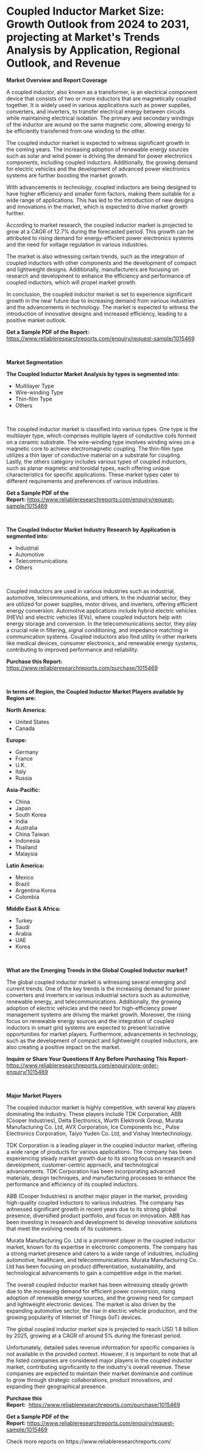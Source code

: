 <p><h1>Coupled Inductor Market Size: Growth Outlook from 2024 to 2031, projecting at Market's Trends Analysis by Application, Regional Outlook, and Revenue</h1></p><p><strong>Market Overview and Report Coverage</strong></p>
<p><p>A coupled inductor, also known as a transformer, is an electrical component device that consists of two or more inductors that are magnetically coupled together. It is widely used in various applications such as power supplies, converters, and inverters, to transfer electrical energy between circuits while maintaining electrical isolation. The primary and secondary windings of the inductor are wound on the same magnetic core, allowing energy to be efficiently transferred from one winding to the other.</p><p>The coupled inductor market is expected to witness significant growth in the coming years. The increasing adoption of renewable energy sources such as solar and wind power is driving the demand for power electronics components, including coupled inductors. Additionally, the growing demand for electric vehicles and the development of advanced power electronics systems are further boosting the market growth.</p><p>With advancements in technology, coupled inductors are being designed to have higher efficiency and smaller form factors, making them suitable for a wide range of applications. This has led to the introduction of new designs and innovations in the market, which is expected to drive market growth further.</p><p>According to market research, the coupled inductor market is projected to grow at a CAGR of 12.7% during the forecasted period. This growth can be attributed to rising demand for energy-efficient power electronics systems and the need for voltage regulation in various industries.</p><p>The market is also witnessing certain trends, such as the integration of coupled inductors with other components and the development of compact and lightweight designs. Additionally, manufacturers are focusing on research and development to enhance the efficiency and performance of coupled inductors, which will propel market growth.</p><p>In conclusion, the coupled inductor market is set to experience significant growth in the near future due to increasing demand from various industries and the advancements in technology. The market is expected to witness the introduction of innovative designs and increased efficiency, leading to a positive market outlook.</p></p>
<p><strong>Get a Sample PDF of the Report:</strong> <a href="https://www.reliableresearchreports.com/enquiry/request-sample/1015469">https://www.reliableresearchreports.com/enquiry/request-sample/1015469</a></p>
<p>&nbsp;</p>
<p><strong>Market Segmentation</strong></p>
<p><strong>The Coupled Inductor Market Analysis by types is segmented into:</strong></p>
<p><ul><li>Multilayer Type</li><li>Wire-winding Type</li><li>Thin-film Type</li><li>Others</li></ul></p>
<p>&nbsp;</p>
<p><p>The coupled inductor market is classified into various types. One type is the multilayer type, which comprises multiple layers of conductive coils formed on a ceramic substrate. The wire-winding type involves winding wires on a magnetic core to achieve electromagnetic coupling. The thin-film type utilizes a thin layer of conductive material on a substrate for coupling. Lastly, the others category includes various types of coupled inductors, such as planar magnetic and toroidal types, each offering unique characteristics for specific applications. These market types cater to different requirements and preferences of various industries.</p></p>
<p><strong>Get a Sample PDF of the Report:</strong>&nbsp;<a href="https://www.reliableresearchreports.com/enquiry/request-sample/1015469">https://www.reliableresearchreports.com/enquiry/request-sample/1015469</a></p>
<p>&nbsp;</p>
<p><strong>The Coupled Inductor Market Industry Research by Application is segmented into:</strong></p>
<p><ul><li>Industrial</li><li>Automotive</li><li>Telecommunications</li><li>Others</li></ul></p>
<p>&nbsp;</p>
<p><p>Coupled inductors are used in various industries such as industrial, automotive, telecommunications, and others. In the industrial sector, they are utilized for power supplies, motor drives, and inverters, offering efficient energy conversion. Automotive applications include hybrid electric vehicles (HEVs) and electric vehicles (EVs), where coupled inductors help with energy storage and conversion. In the telecommunications sector, they play a crucial role in filtering, signal conditioning, and impedance matching in communication systems. Coupled inductors also find utility in other markets like medical devices, consumer electronics, and renewable energy systems, contributing to improved performance and reliability.</p></p>
<p><strong>Purchase this Report:</strong>&nbsp; <a href="https://www.reliableresearchreports.com/purchase/1015469">https://www.reliableresearchreports.com/purchase/1015469</a></p>
<p>&nbsp;</p>
<p><strong>In terms of Region, the Coupled Inductor Market Players available by Region are:</strong></p>
<p>
    <p> <strong> North America: </strong>
        <ul>
            <li>United States</li>
            <li>Canada</li>
        </ul>
        </p> 
    <p> <strong> Europe: </strong>
        <ul>
            <li>Germany</li>
            <li>France</li>
            <li>U.K.</li>
            <li>Italy</li>
            <li>Russia</li>
        </ul>
        </p> 
    <p> <strong> Asia-Pacific: </strong>
        <ul>
            <li>China</li>
            <li>Japan</li>
            <li>South Korea</li>
            <li>India</li>
            <li>Australia</li>
            <li>China Taiwan</li>
            <li>Indonesia</li>
            <li>Thailand</li>
            <li>Malaysia</li>
        </ul>
        </p> 
    <p> <strong> Latin America: </strong>
        <ul>
            <li>Mexico</li>
            <li>Brazil</li>
            <li>Argentina Korea</li>
            <li>Colombia</li>
        </ul>
        </p> 
    <p> <strong> Middle East & Africa: </strong>
        <ul>
            <li>Turkey</li>
            <li>Saudi</li>
            <li>Arabia</li>
            <li>UAE</li>
            <li>Korea</li>
        </ul>
    </p>
    </p>
<p>&nbsp;</p>
<p><strong>What are the Emerging Trends in the Global Coupled Inductor market?</strong></p>
<p><p>The global coupled inductor market is witnessing several emerging and current trends. One of the key trends is the increasing demand for power converters and inverters in various industrial sectors such as automotive, renewable energy, and telecommunications. Additionally, the growing adoption of electric vehicles and the need for high-efficiency power management systems are driving the market growth. Moreover, the rising focus on renewable energy sources and the integration of coupled inductors in smart grid systems are expected to present lucrative opportunities for market players. Furthermore, advancements in technology, such as the development of compact and lightweight coupled inductors, are also creating a positive impact on the market.</p></p>
<p><strong>Inquire or Share Your Questions If Any Before Purchasing This Report</strong>- <a href="https://www.reliableresearchreports.com/enquiry/pre-order-enquiry/1015469">https://www.reliableresearchreports.com/enquiry/pre-order-enquiry/1015469</a></p>
<p>&nbsp;</p>
<p><strong>Major Market Players</strong></p>
<p><p>The coupled inductor market is highly competitive, with several key players dominating the industry. These players include TDK Corporation, ABB (Cooper Industries), Delta Electronics, Wurth Elektronik Group, Murata Manufacturing Co. Ltd, AVX Corporation, Ice Components Inc., Pulse Electronics Corporation, Taiyo Yuden Co. Ltd, and Vishay Intertechnology. </p><p>TDK Corporation is a leading player in the coupled inductor market, offering a wide range of products for various applications. The company has been experiencing steady market growth due to its strong focus on research and development, customer-centric approach, and technological advancements. TDK Corporation has been incorporating advanced materials, design techniques, and manufacturing processes to enhance the performance and efficiency of its coupled inductors. </p><p>ABB (Cooper Industries) is another major player in the market, providing high-quality coupled inductors to various industries. The company has witnessed significant growth in recent years due to its strong global presence, diversified product portfolio, and focus on innovation. ABB has been investing in research and development to develop innovative solutions that meet the evolving needs of its customers. </p><p>Murata Manufacturing Co. Ltd is a prominent player in the coupled inductor market, known for its expertise in electronic components. The company has a strong market presence and caters to a wide range of industries, including automotive, healthcare, and telecommunications. Murata Manufacturing Co. Ltd has been focusing on product differentiation, sustainability, and technological advancements to gain a competitive edge in the market. </p><p>The overall coupled inductor market has been witnessing steady growth due to the increasing demand for efficient power conversion, rising adoption of renewable energy sources, and the growing need for compact and lightweight electronic devices. The market is also driven by the expanding automotive sector, the rise in electric vehicle production, and the growing popularity of Internet of Things (IoT) devices. </p><p>The global coupled inductor market size is projected to reach USD 1.8 billion by 2025, growing at a CAGR of around 5% during the forecast period. </p><p>Unfortunately, detailed sales revenue information for specific companies is not available in the provided context. However, it is important to note that all the listed companies are considered major players in the coupled inductor market, contributing significantly to the industry's overall revenue. These companies are expected to maintain their market dominance and continue to grow through strategic collaborations, product innovations, and expanding their geographical presence.</p></p>
<p><strong>Purchase this Report:</strong>&nbsp;&nbsp;<a href="https://www.reliableresearchreports.com/purchase/1015469">https://www.reliableresearchreports.com/purchase/1015469</a></p>
<p></p>
<p><strong>Get a Sample PDF of the Report:</strong>&nbsp;<a href="https://www.reliableresearchreports.com/enquiry/request-sample/1015469">https://www.reliableresearchreports.com/enquiry/request-sample/1015469</a></p>
<p>Check more reports on https://www.reliableresearchreports.com/</p>